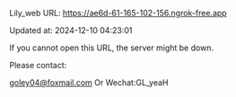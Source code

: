 Lily_web URL: https://ae6d-61-165-102-156.ngrok-free.app

Updated at: 2024-12-10 04:23:01

If you cannot open this URL, the server might be down.

Please contact: 

goley04@foxmail.com Or Wechat:GL_yeaH